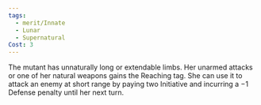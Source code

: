 ```yaml
---
tags:
  - merit/Innate
  - Lunar
  - Supernatural
Cost: 3
---
```

The mutant has unnaturally long or extendable limbs.
Her unarmed attacks or one of her natural weapons gains the Reaching tag. She can use it to attack an enemy at short range by paying two Initiative and incurring a −1 Defense penalty until her next turn.